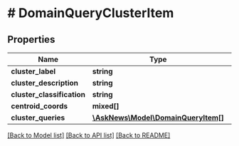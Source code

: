 # # DomainQueryClusterItem

## Properties

Name | Type | Description | Notes
------------ | ------------- | ------------- | -------------
**cluster_label** | **string** |  |
**cluster_description** | **string** |  |
**cluster_classification** | **string** |  |
**centroid_coords** | **mixed[]** |  |
**cluster_queries** | [**\AskNews\Model\DomainQueryItem[]**](DomainQueryItem.md) |  |

[[Back to Model list]](../../README.md#models) [[Back to API list]](../../README.md#endpoints) [[Back to README]](../../README.md)
